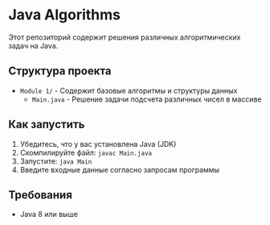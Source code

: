 # Java Algorithms

Этот репозиторий содержит решения различных алгоритмических задач на Java.

## Структура проекта

- `Module 1/` - Содержит базовые алгоритмы и структуры данных
  - `Main.java` - Решение задачи подсчета различных чисел в массиве

## Как запустить

1. Убедитесь, что у вас установлена Java (JDK)
2. Скомпилируйте файл: `javac Main.java`
3. Запустите: `java Main`
4. Введите входные данные согласно запросам программы

## Требования

- Java 8 или выше 